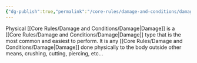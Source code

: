 ```yaml
---
{"dg-publish":true,"permalink":"/core-rules/damage-and-conditions/damage-types/physical/"}
---
```


Physical [[Core Rules/Damage and Conditions/Damage\|Damage]] is a [[Core Rules/Damage and Conditions/Damage\|Damage]] type that is the most common and easiest to perform. It is any [[Core Rules/Damage and Conditions/Damage\|Damage]] done physically to the body outside other means, crushing, cutting, piercing, etc... 